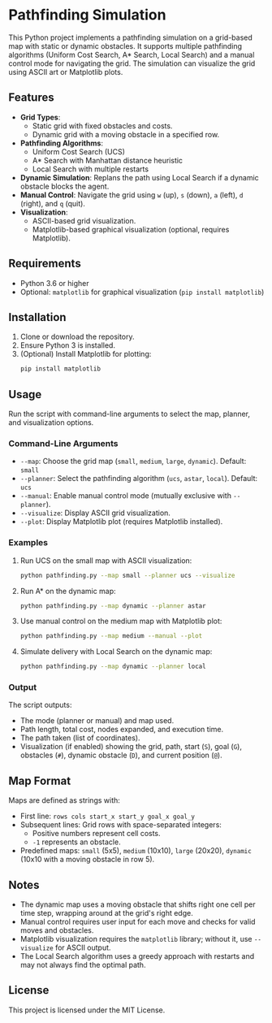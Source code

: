 # Pathfinding Simulation

This Python project implements a pathfinding simulation on a grid-based map with static or dynamic obstacles. It supports multiple pathfinding algorithms (Uniform Cost Search, A* Search, Local Search) and a manual control mode for navigating the grid. The simulation can visualize the grid using ASCII art or Matplotlib plots.

## Features
- **Grid Types**:
  - Static grid with fixed obstacles and costs.
  - Dynamic grid with a moving obstacle in a specified row.
- **Pathfinding Algorithms**:
  - Uniform Cost Search (UCS)
  - A* Search with Manhattan distance heuristic
  - Local Search with multiple restarts
- **Dynamic Simulation**: Replans the path using Local Search if a dynamic obstacle blocks the agent.
- **Manual Control**: Navigate the grid using `w` (up), `s` (down), `a` (left), `d` (right), and `q` (quit).
- **Visualization**:
  - ASCII-based grid visualization.
  - Matplotlib-based graphical visualization (optional, requires Matplotlib).

## Requirements
- Python 3.6 or higher
- Optional: `matplotlib` for graphical visualization (`pip install matplotlib`)

## Installation
1. Clone or download the repository.
2. Ensure Python 3 is installed.
3. (Optional) Install Matplotlib for plotting:
   ```bash
   pip install matplotlib
   ```

## Usage
Run the script with command-line arguments to select the map, planner, and visualization options.

### Command-Line Arguments
- `--map`: Choose the grid map (`small`, `medium`, `large`, `dynamic`). Default: `small`
- `--planner`: Select the pathfinding algorithm (`ucs`, `astar`, `local`). Default: `ucs`
- `--manual`: Enable manual control mode (mutually exclusive with `--planner`).
- `--visualize`: Display ASCII grid visualization.
- `--plot`: Display Matplotlib plot (requires Matplotlib installed).

### Examples
1. Run UCS on the small map with ASCII visualization:
   ```bash
   python pathfinding.py --map small --planner ucs --visualize
   ```
2. Run A* on the dynamic map:
   ```bash
   python pathfinding.py --map dynamic --planner astar
   ```
3. Use manual control on the medium map with Matplotlib plot:
   ```bash
   python pathfinding.py --map medium --manual --plot
   ```
4. Simulate delivery with Local Search on the dynamic map:
   ```bash
   python pathfinding.py --map dynamic --planner local
   ```

### Output
The script outputs:
- The mode (planner or manual) and map used.
- Path length, total cost, nodes expanded, and execution time.
- The path taken (list of coordinates).
- Visualization (if enabled) showing the grid, path, start (`S`), goal (`G`), obstacles (`#`), dynamic obstacle (`D`), and current position (`@`).

## Map Format
Maps are defined as strings with:
- First line: `rows cols start_x start_y goal_x goal_y`
- Subsequent lines: Grid rows with space-separated integers:
  - Positive numbers represent cell costs.
  - `-1` represents an obstacle.
- Predefined maps: `small` (5x5), `medium` (10x10), `large` (20x20), `dynamic` (10x10 with a moving obstacle in row 5).

## Notes
- The dynamic map uses a moving obstacle that shifts right one cell per time step, wrapping around at the grid's right edge.
- Manual control requires user input for each move and checks for valid moves and obstacles.
- Matplotlib visualization requires the `matplotlib` library; without it, use `--visualize` for ASCII output.
- The Local Search algorithm uses a greedy approach with restarts and may not always find the optimal path.

## License
This project is licensed under the MIT License.
